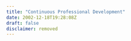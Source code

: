 ```yaml
---
title: "Continuous Professional Development"
date: 2002-12-18T19:28:08Z
draft: false
disclaimer: removed
---
```


<!-- <ul>
<li>Time necessary to do the job: 3 minutes.</li>
<li>Time necessary to teach me to do the job: 45 minutes.</li>
<li>Work time before deadline: 4 hours.</li>
<li>Work remaining: 3 hours 57 minutes.</li>
</ul>
<p>
Deadline missed?
</p>
 -->
